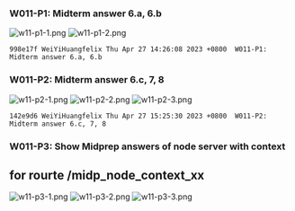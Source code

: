 ### W011-P1: Midterm answer 6.a, 6.b
![w11-p1-1.png](https://boadkpezbkrextxfzgiw.supabase.co/storage/v1/object/public/demo-26/md_img/w11-p1-1.png)
![w11-p1-2.png](https://boadkpezbkrextxfzgiw.supabase.co/storage/v1/object/public/demo-26/md_img/w11-p1-2.png)
```
998e17f WeiYiHuangfelix Thu Apr 27 14:26:08 2023 +0800  W011-P1: Midterm answer 6.a, 6.b
```

### W011-P2: Midterm answer 6.c, 7, 8
![w11-p2-1.png](https://boadkpezbkrextxfzgiw.supabase.co/storage/v1/object/public/demo-26/md_img/w11-p2-1.png)
![w11-p2-2.png](https://boadkpezbkrextxfzgiw.supabase.co/storage/v1/object/public/demo-26/md_img/w11-p2-2.png)
![w11-p2-3.png](https://boadkpezbkrextxfzgiw.supabase.co/storage/v1/object/public/demo-26/md_img/w11-p2-3.png)
```
142e9d6 WeiYiHuangfelix Thu Apr 27 15:25:30 2023 +0800  W011-P2: Midterm answer 6.c, 7, 8
```

### W011-P3: Show Midprep answers of node server with context
## for rourte /midp_node_context_xx

![w11-p3-1.png](https://boadkpezbkrextxfzgiw.supabase.co/storage/v1/object/public/demo-26/md_img/w11-p3-1.png)
![w11-p3-2.png](https://boadkpezbkrextxfzgiw.supabase.co/storage/v1/object/public/demo-26/md_img/w11-p3-2.png)
![w11-p3-3.png](https://boadkpezbkrextxfzgiw.supabase.co/storage/v1/object/public/demo-26/md_img/w11-p3-3.png)
```
